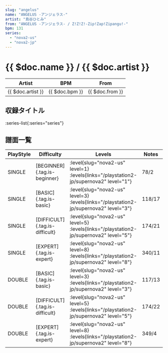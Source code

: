 ```yaml
---
slug: "angelus"
name: "ANGELUS -アンジェラス-"
artist: "島谷ひとみ"
from: "ANGELUS -アンジェラス- / Z!Z!Z!-Zip!Zap!Zipangu!-"
bpm: 131
series:
  - "nova2-us"
  - "nova2-jp"
---
```


# {{ $doc.name }} / {{ $doc.artist }}

|Artist|BPM|From|
|------|---|----|
|{{ $doc.artist }}|{{ $doc.bpm }}|{{ $doc.from }}|

## 収録タイトル

:series-list{:series="series"}

## 譜面一覧

|PlayStyle|Difficulty|Levels|Notes|Movie|
|---------|----------|------|-----|-----|
|SINGLE|[BEGINNER]{.tag.is-beginner}|<div class="field is-grouped is-grouped-multiline"> :level{slug="nova2-us" level=1}  :levels{links="/playstation2-jp/supernova2" level="1"}</div>|78/2||
|SINGLE|[BASIC]{.tag.is-basic}|<div class="field is-grouped is-grouped-multiline"> :level{slug="nova2-us" level=3}  :levels{links="/playstation2-jp/supernova2" level="3"}</div>|118/17||
|SINGLE|[DIFFICULT]{.tag.is-difficult}|<div class="field is-grouped is-grouped-multiline"> :level{slug="nova2-us" level=5}  :levels{links="/playstation2-jp/supernova2" level="5"}</div>|174/21||
|SINGLE|[EXPERT]{.tag.is-expert}|<div class="field is-grouped is-grouped-multiline"> :level{slug="nova2-us" level=8}  :levels{links="/playstation2-jp/supernova2" level="8"}</div>|340/11||
|DOUBLE|[BASIC]{.tag.is-basic}|<div class="field is-grouped is-grouped-multiline"> :level{slug="nova2-us" level=3}  :levels{links="/playstation2-jp/supernova2" level="3"}</div>|117/13||
|DOUBLE|[DIFFICULT]{.tag.is-difficult}|<div class="field is-grouped is-grouped-multiline"> :level{slug="nova2-us" level=5}  :levels{links="/playstation2-jp/supernova2" level="5"}</div>|174/22||
|DOUBLE|[EXPERT]{.tag.is-expert}|<div class="field is-grouped is-grouped-multiline"> :level{slug="nova2-us" level=8}  :levels{links="/playstation2-jp/supernova2" level="8"}</div>|349/4||
